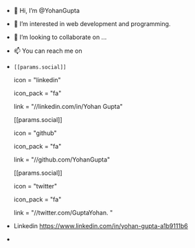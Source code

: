 - 👋 Hi, I’m @YohanGupta
- 👀 I’m interested in web development and programming.

- 💞️ I’m looking to collaborate on ...
- 📫 You can reach me on 
-     [[params.social]]

    icon = "linkedin"

    icon_pack = "fa"

    link = "//linkedin.com/in/Yohan Gupta"

    [[params.social]]

    icon = "github"

    icon_pack = "fa"

    link = "//github.com/YohanGupta"


    [[params.social]]

    icon = "twitter"

    icon_pack = "fa"

    link = "//twitter.com/GuptaYohan.  "
-   Linkedin https://www.linkedin.com/in/yohan-gupta-a1b9111b6 
- 

<!---
YohanGupta/YohanGupta is a ✨ special ✨ repository because its `README.md` (this file) appears on your GitHub profile.
You can click the Preview link to take a look at your changes.
--->
